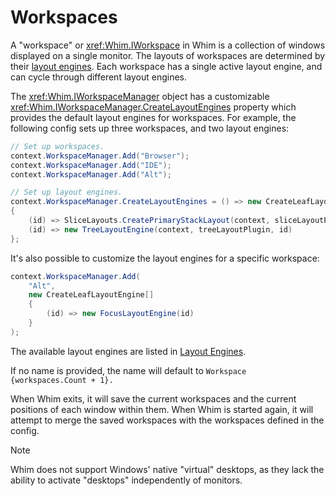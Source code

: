 # Workspaces

A "workspace" or <xref:Whim.IWorkspace> in Whim is a collection of windows displayed on a single monitor. The layouts of workspaces are determined by their [layout engines](layout-engines.md). Each workspace has a single active layout engine, and can cycle through different layout engines.

The <xref:Whim.IWorkspaceManager> object has a customizable <xref:Whim.IWorkspaceManager.CreateLayoutEngines> property which provides the default layout engines for workspaces. For example, the following config sets up three workspaces, and two layout engines:

```csharp
// Set up workspaces.
context.WorkspaceManager.Add("Browser");
context.WorkspaceManager.Add("IDE");
context.WorkspaceManager.Add("Alt");

// Set up layout engines.
context.WorkspaceManager.CreateLayoutEngines = () => new CreateLeafLayoutEngine[]
{
    (id) => SliceLayouts.CreatePrimaryStackLayout(context, sliceLayoutPlugin, id),
    (id) => new TreeLayoutEngine(context, treeLayoutPlugin, id)
};
```

It's also possible to customize the layout engines for a specific workspace:

```csharp
context.WorkspaceManager.Add(
    "Alt",
    new CreateLeafLayoutEngine[]
    {
        (id) => new FocusLayoutEngine(id)
    }
);
```

The available layout engines are listed in [Layout Engines](./layout-engines.md).

If no name is provided, the name will default to `Workspace {workspaces.Count + 1}.`

When Whim exits, it will save the current workspaces and the current positions of each window within them. When Whim is started again, it will attempt to merge the saved workspaces with the workspaces defined in the config.

> [!NOTE]
> Whim does not support Windows' native "virtual" desktops, as they lack the ability to activate "desktops" independently of monitors.
